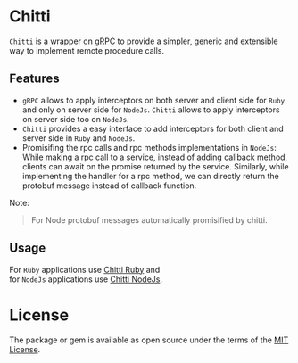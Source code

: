 # Chitti
`Chitti` is a wrapper on [gRPC](https://grpc.io) to provide a simpler, generic and extensible way to implement remote procedure calls. 
<br>
## Features
 * `gRPC` allows to apply interceptors on both server and client side for `Ruby` and only on server side for `NodeJs`. `Chitti` allows to apply interceptors on server side too on `NodeJs`.
 * `Chitti` provides a easy interface to add interceptors for both client and server side in `Ruby` and `NodeJs`.
 * Promisifing the rpc calls and rpc methods implementations in `NodeJs`: While making a rpc call to a service, instead of adding callback method, clients can await on the promise returned by the service. Similarly, while implementing the handler for a rpc method, we can directly return the protobuf message instead of callback function.

Note: 
> For Node protobuf messages automatically promisified by chitti.

## Usage
For `Ruby` applications use [Chitti Ruby](https://github.com/NestAway/chitti/blob/master/src/ruby) and 
<br>
for `NodeJs` applications use [Chitti NodeJs](https://github.com/NestAway/chitti/blob/master/src/node-src).

# License
The package or gem is available as open source under the terms of the [MIT License](http://opensource.org/licenses/MIT).
